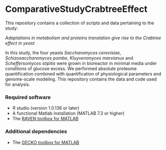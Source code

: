 # ComparativeStudyCrabtreeEffect
This repository contains a collection of scripts and data pertaining to the study:

_Adaptations in metabolism and proteins translation give rise to the Crabtree effect in yeast_

In this study, the four yeasts _Saccharomyces cerevisiae_, _Schizosaccharomyces pombe_, _Kluyveromyces marxianus_ and _Scheffersomyces stipitis_ were grown in bioreactor in minimal media under conditions of glucose excess. We performed absolute proteome quantification combined with quantification of physiological parameters and genome-scale modeling. This repository contains the data and code used for analysis.

### Required software

* R studio (version 1.0.136 or later)
* A functional Matlab installation (MATLAB 7.3 or higher)
* The [RAVEN toolbox for MATLAB](https://github.com/SysBioChalmers/RAVEN)

### Additional dependencies

* The [GECKO toolbox for MATLAB](https://github.com/SysBioChalmers/GECKO)

